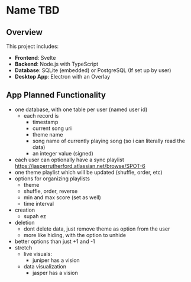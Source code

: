 # Name TBD
## Overview
This project includes:
- **Frontend**: Svelte
- **Backend**: Node.js with TypeScript
- **Database**: SQLite (embedded) or PostgreSQL (If set up by user)
- **Desktop App**: Electron with an Overlay

## App Planned Functionality

- one database, with one table per user (named user id)
  - each record is
    - timestamp
    - current song uri
    - theme name
    - song name of currently playing song (so i can literally read the data)
    - an integer value (signed)
- each user can optionally have a sync playlist https://jasperrutherford.atlassian.net/browse/SPOT-6 
- one theme playlist which will be updated (shuffle, order, etc)
- options for organizing playlists
  - theme
  - shuffle, order, reverse
  - min and max score (set as well)
  - time interval
- creation
  - supah ez
- deletion
  - dont delete data, just remove theme as option from the user
  - more like hiding, with the option to unhide
- better options than just +1 and -1
- stretch
  - live visuals:
    - juniper has a vision
  - data visualization
    - jasper has a vision
